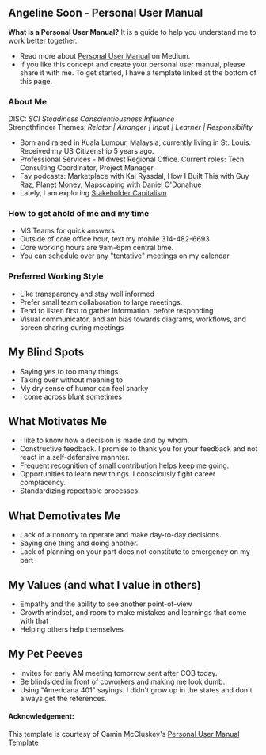 ## Angeline Soon - Personal User Manual

__What is a Personal User Manual?__ It is a guide to help you understand me to work better together.
- Read more about [Personal User Manual](https://medium.com/better-programming/personal-user-manuals-the-good-the-bad-and-the-template-7b80db5044ea) on Medium.
- If you like this concept and create your personal user manual, please share it with me. To get started, I have a template linked at the bottom of this page. 

### About Me
DISC: _SCI Steadiness Conscientiousness Influence_   
Strengthfinder Themes: _Relator | Arranger | Input | Learner | Responsibility_

- Born and raised in Kuala Lumpur, Malaysia, currently living in St. Louis. Received my US Citizenship 5 years ago. 
- Professional Services - Midwest Regional Office. Current roles: Tech Consulting Coordinator, Project Manager  
- Fav podcasts: Marketplace with Kai Ryssdal, How I Built This with Guy Raz, Planet Money, Mapscaping with Daniel O'Donahue
- Lately, I am exploring [Stakeholder Capitalism](https://www.instituteforcorporatetransformation.com/podcast)

### How to get ahold of me and my time
- MS Teams for quick answers  
- Outside of core office hour, text my mobile 314-482-6693
- Core working hours are 9am-6pm central time. 
- You can schedule over any "tentative" meetings on my calendar

### Preferred Working Style
- Like transparency and stay well informed 
- Prefer small team collaboration to large meetings. 
- Tend to listen first to gather information, before responding  
- Visual communicator, and am bias towards diagrams, workflows, and screen sharing during meetings   

## My Blind Spots
- Saying yes to too many things
- Taking over without meaning to 
- My dry sense of humor can feel snarky
- I come across blunt sometimes

## What Motivates Me
- I like to know how a decision is made and by whom. 
- Constructive feedback. I promise to thank you for your feedback and not react in a self-defensive mannter. 
- Frequent recognition of small contribution helps keep me going.
- Opportunities to learn new things. I consciously fight career complacency. 
- Standardizing repeatable processes. 

## What Demotivates Me
- Lack of autonomy to operate and make day-to-day decisions.
- Saying one thing and doing another. 
- Lack of planning on your part does not constitute to emergency on my part

## My Values (and what I value in others)
- Empathy and the ability to see another point-of-view
- Growth mindset, and room to make mistakes and learnings that come with that
- Helping others help themselves 

## My Pet Peeves
- Invites for early AM meeting tomorrow sent after COB today.
- Be blindsided in front of coworkers and making me look dumb.
- Using "Americana 401" sayings. I didn't grow up in the states and don't always get the references. 

#### Acknowledgement:  
This template is courtesy of Camin McCluskey's [Personal User Manual Template](https://github.com/camin-mccluskey/Personal-User-Manual-Template)
